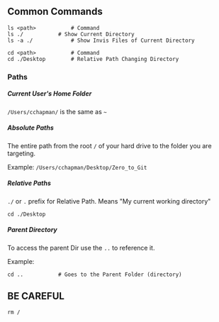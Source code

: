 

## Common Commands


```shell
ls <path>			# Command
ls ./			# Show Current Directory
ls -a ./			# Show Invis Files of Current Directory
```

```shell
cd <path>			# Command
cd ./Desktop		# Relative Path Changing Directory 
```

### Paths

##### Current User's Home Folder

```/Users/cchapman/``` is the same as ```~```

##### Absolute Paths

The entire path from the root ```/``` of your hard drive to the folder you are targeting.

Example: ```/Users/cchapman/Desktop/Zero_to_Git```

##### Relative Paths

```./``` or ```.``` prefix for Relative Path. Means "My current working directory"

```shell
cd ./Desktop
```

##### Parent Directory

To access the parent Dir use the ```..``` to reference it.

Example: 

```shell
cd ..			# Goes to the Parent Folder (directory)
```

## BE CAREFUL

```shell
rm /
```